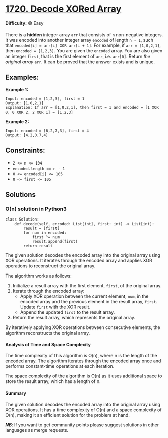 # [1720. Decode XORed Array](https://leetcode.com/problems/decode-xored-array/description/)

**Difficulty:** 🟢 Easy

There is a **hidden** integer array `arr` that consists of `n` non-negative integers.
It was encoded into another integer array `encoded` of length `n - 1`, such that `encoded[i] = arr[i] XOR arr[i + 1]`. For example, if `arr = [1,0,2,1]`, then `encoded = [1,2,3]`.
You are given the `encoded` array. You are also given an integer `first`, that is the first element of `arr`, i.e. `arr[0]`.
Return *the original array* `arr`. It can be proved that the answer exists and is unique.

## Examples:

**Example 1:**

```
Input: encoded = [1,2,3], first = 1
Output: [1,0,2,1]
Explanation: If arr = [1,0,2,1], then first = 1 and encoded = [1 XOR 0, 0 XOR 2, 2 XOR 1] = [1,2,3]

```

**Example 2:**

```
Input: encoded = [6,2,7,3], first = 4
Output: [4,2,0,7,4]

```

## Constraints:

- `2 <= n <= 104`
- `encoded.length == n - 1`
- `0 <= encoded[i] <= 105`
- `0 <= first <= 105`


## Solutions

### O(n) solution in Python3

```python3
class Solution:
    def decode(self, encoded: List[int], first: int) -> List[int]:
        result = [first]
        for num in encoded:
            first ^= num
            result.append(first)
        return result
```

The given solution decodes the encoded array into the original array using XOR operations. It iterates through the encoded array and applies XOR operations to reconstruct the original array.

The algorithm works as follows:
1. Initialize a result array with the first element, `first`, of the original array.
2. Iterate through the encoded array:
   - Apply XOR operation between the current element, `num`, in the encoded array and the previous element in the result array, `first`. Update `first` with the XOR result.
   - Append the updated `first` to the result array.
3. Return the result array, which represents the original array.

By iteratively applying XOR operations between consecutive elements, the algorithm reconstructs the original array.

#### Analysis of Time and Space Complexity

The time complexity of this algorithm is O(n), where n is the length of the encoded array. The algorithm iterates through the encoded array once and performs constant-time operations at each iteration.

The space complexity of the algorithm is O(n) as it uses additional space to store the result array, which has a length of n.

#### Summary

The given solution decodes the encoded array into the original array using XOR operations. It has a time complexity of O(n) and a space complexity of O(n), making it an efficient solution for the problem at hand.

***NB***: If you want to get community points please suggest solutions in other languages as merge requests.
